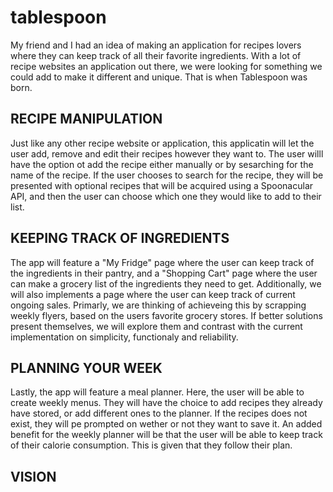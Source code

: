 # tablespoon
My friend and I had an idea of making an application for recipes lovers where they can keep track of all their favorite ingredients. With a lot of recipe websites an application out there, we were looking for something we could add to make it different and unique. That is when Tablespoon was born. 

RECIPE MANIPULATION
-------------------
Just like any other recipe website or application, this applicatin will let the user add, remove and edit their recipes however they want to. The user willl have the option ot add the recipe either manually or by sesarching for the name of the recipe. If the user chooses to search for the recipe, they will be presented with optional recipes that will be acquired using a Spoonacular API, and then the user can choose which one they would like to add to their list. 


KEEPING TRACK OF INGREDIENTS
----------------------------
The app will feature a "My Fridge" page where the user can keep track of the ingredients in their pantry, and a "Shopping Cart" page where the user can make a grocery list of the ingredients they need to get. Additionally, we will also implements a page where the user can keep track of current ongoing sales. Primarly, we are thinking of achieveing this by scrapping weekly flyers, based on the users favorite grocery stores. If better solutions present themselves, we will explore them and contrast with the current implementation on simplicity, functionaly and reliability.

PLANNING YOUR WEEK
------------------
Lastly, the app will feature a meal planner. Here, the user will be able to create weekly menus. They will have the choice to add recipes they already have stored, or add different ones to the planner. If the recipes does not exist, they will pe prompted on wether or not they want to save it. An added benefit for the weekly planner will be that the user will be able to keep track of their calorie consumption. This is given that they follow their plan.


VISION
------

